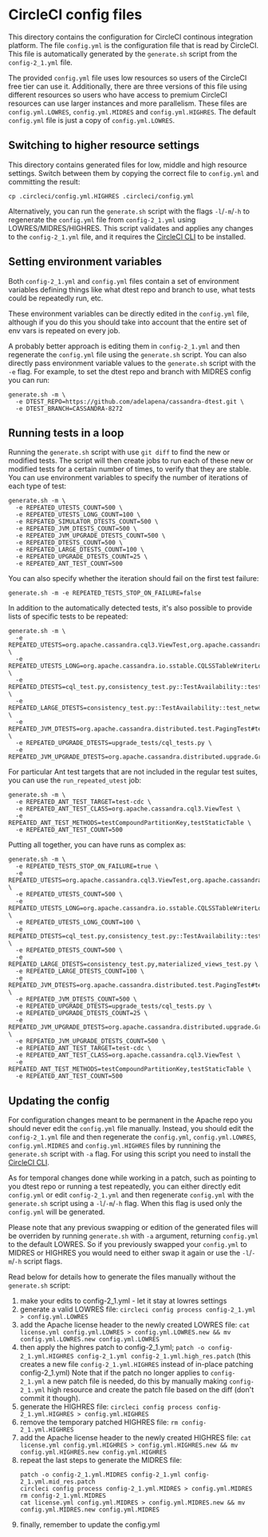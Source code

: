 <!--
#
# Licensed to the Apache Software Foundation (ASF) under one
# or more contributor license agreements.  See the NOTICE file
# distributed with this work for additional information
# regarding copyright ownership.  The ASF licenses this file
# to you under the Apache License, Version 2.0 (the
# "License"); you may not use this file except in compliance
# with the License.  You may obtain a copy of the License at
#
#     http://www.apache.org/licenses/LICENSE-2.0
#
# Unless required by applicable law or agreed to in writing, software
# distributed under the License is distributed on an "AS IS" BASIS,
# WITHOUT WARRANTIES OR CONDITIONS OF ANY KIND, either express or implied.
# See the License for the specific language governing permissions and
# limitations under the License.
#
-->

# CircleCI config files

This directory contains the configuration for CircleCI continous integration platform.
The file `config.yml` is the configuration file that is read by CircleCI. This file is
automatically generated by the `generate.sh` script from the `config-2_1.yml` file.

The provided `config.yml` file uses low resources so users of the CircleCI free tier can
use it. Additionally, there are three versions of this file using different resources so
users who have access to premium CircleCI resources can use larger instances and more
parallelism. These files are `config.yml.LOWRES`, `config.yml.MIDRES` and `config.yml.HIGHRES`.
The default `config.yml` file is just a copy of `config.yml.LOWRES`.

## Switching to higher resource settings
This directory contains generated files for low, middle and high resource settings.
Switch between them by copying the correct file to `config.yml` and committing the result:

`cp .circleci/config.yml.HIGHRES .circleci/config.yml`

Alternatively, you can run the `generate.sh` script with the flags `-l`/`-m`/`-h`
to regenerate the `config.yml` file from `config-2_1.yml` using LOWRES/MIDRES/HIGHRES.
This script validates and applies any changes to the `config-2_1.yml` file, and it
requires the [CircleCI CLI](https://circleci.com/docs/2.0/local-cli/#install) to be
installed.

## Setting environment variables
Both `config-2_1.yml` and `config.yml` files contain a set of environment variables
defining things like what dtest repo and branch to use, what tests could be repeatedly
run, etc.

These environment variables can be directly edited in the `config.yml` file, although if
you do this you should take into account that the entire set of env vars is repeated on
every job. 

A probably better approach is editing them in `config-2_1.yml` and then regenerate the
`config.yml` file using the `generate.sh` script. You can also directly pass environment
variable values to the `generate.sh` script with the `-e` flag. For example, to set the
dtest repo and branch with MIDRES config you can run:

```
generate.sh -m \
  -e DTEST_REPO=https://github.com/adelapena/cassandra-dtest.git \
  -e DTEST_BRANCH=CASSANDRA-8272

```

## Running tests in a loop
Running the `generate.sh` script with use `git diff` to find the new or modified tests.
The script will then create jobs to run each of these new or modified tests for a certain
number of times, to verify that they are stable. You can use environment variables to 
specify the number of iterations of each type of test:
```
generate.sh -m \
  -e REPEATED_UTESTS_COUNT=500 \
  -e REPEATED_UTESTS_LONG_COUNT=100 \
  -e REPEATED_SIMULATOR_DTESTS_COUNT=500 \
  -e REPEATED_JVM_DTESTS_COUNT=500 \
  -e REPEATED_JVM_UPGRADE_DTESTS_COUNT=500 \
  -e REPEATED_DTESTS_COUNT=500 \
  -e REPEATED_LARGE_DTESTS_COUNT=100 \
  -e REPEATED_UPGRADE_DTESTS_COUNT=25 \
  -e REPEATED_ANT_TEST_COUNT=500
```
You can also specify whether the iteration should fail on the first test failure:
```
generate.sh -m -e REPEATED_TESTS_STOP_ON_FAILURE=false
```
In addition to the automatically detected tests, it's also possible to provide lists of
specific tests to be repeated:
```
generate.sh -m \
  -e REPEATED_UTESTS=org.apache.cassandra.cql3.ViewTest,org.apache.cassandra.db.CellTest \
  -e REPEATED_UTESTS_LONG=org.apache.cassandra.io.sstable.CQLSSTableWriterLongTest#testWideRow \
  -e REPEATED_DTESTS=cql_test.py,consistency_test.py::TestAvailability::test_simple_strategy \
  -e REPEATED_LARGE_DTESTS=consistency_test.py::TestAvailability::test_network_topology_strategy \
  -e REPEATED_JVM_DTESTS=org.apache.cassandra.distributed.test.PagingTest#testPaging \
  -e REPEATED_UPGRADE_DTESTS=upgrade_tests/cql_tests.py \
  -e REPEATED_JVM_UPGRADE_DTESTS=org.apache.cassandra.distributed.upgrade.GroupByTest
```
For particular Ant test targets that are not included in the regular test suites, you can
use the `run_repeated_utest` job:
```
generate.sh -m \
  -e REPEATED_ANT_TEST_TARGET=test-cdc \
  -e REPEATED_ANT_TEST_CLASS=org.apache.cassandra.cql3.ViewTest \
  -e REPEATED_ANT_TEST_METHODS=testCompoundPartitionKey,testStaticTable \
  -e REPEATED_ANT_TEST_COUNT=500
```
Putting all together, you can have runs as complex as:
```
generate.sh -m \
  -e REPEATED_TESTS_STOP_ON_FAILURE=true \
  -e REPEATED_UTESTS=org.apache.cassandra.cql3.ViewTest,org.apache.cassandra.db.CellTest \
  -e REPEATED_UTESTS_COUNT=500 \
  -e REPEATED_UTESTS_LONG=org.apache.cassandra.io.sstable.CQLSSTableWriterLongTest#testWideRow \
  -e REPEATED_UTESTS_LONG_COUNT=100 \
  -e REPEATED_DTESTS=cql_test.py,consistency_test.py::TestAvailability::test_simple_strategy \
  -e REPEATED_DTESTS_COUNT=500 \
  -e REPEATED_LARGE_DTESTS=consistency_test.py,materialized_views_test.py \
  -e REPEATED_LARGE_DTESTS_COUNT=100 \
  -e REPEATED_JVM_DTESTS=org.apache.cassandra.distributed.test.PagingTest#testPaging \
  -e REPEATED_JVM_DTESTS_COUNT=500 \
  -e REPEATED_UPGRADE_DTESTS=upgrade_tests/cql_tests.py \
  -e REPEATED_UPGRADE_DTESTS_COUNT=25 \
  -e REPEATED_JVM_UPGRADE_DTESTS=org.apache.cassandra.distributed.upgrade.GroupByTest \
  -e REPEATED_JVM_UPGRADE_DTESTS_COUNT=500 \
  -e REPEATED_ANT_TEST_TARGET=test-cdc \
  -e REPEATED_ANT_TEST_CLASS=org.apache.cassandra.cql3.ViewTest \
  -e REPEATED_ANT_TEST_METHODS=testCompoundPartitionKey,testStaticTable \
  -e REPEATED_ANT_TEST_COUNT=500
```

## Updating the config
For configuration changes meant to be permanent in the Apache repo you should never edit
the `config.yml` file manually. Instead, you should edit the `config-2_1.yml` file and then
regenerate the `config.yml`, `config.yml.LOWRES`, `config.yml.MIDRES` and `config.yml.HIGHRES`
files by runnining the `generate.sh` script with `-a` flag. For using this script you
need to install the [CircleCI CLI](https://circleci.com/docs/2.0/local-cli/#install).

As for temporal changes done while working in a patch, such as pointing to you dtest repo or
running a test repeatedly, you can either directly edit `config.yml` or edit `config-2_1.yml`
and then regenerate `config.yml` with the `generate.sh` script using a `-l`/`-m`/`-h` flag.
When this flag is used only the `config.yml` will be generated.

Please note that any previous swapping or edition of the generated files will be overriden
by running `generate.sh` with `-a` argument, returning `config.yml` to the default LOWRES. So if
you previously swapped your `config.yml` to MIDRES or HIGHRES you would need to either swap it
again or use the `-l`/`-m`/`-h` script flags.

Read below for details how to generate the files manually without the `generate.sh` script:

1. make your edits to config-2_1.yml - let it stay at lowres settings
2. generate a valid LOWRES file:
   `circleci config process config-2_1.yml > config.yml.LOWRES`
3. add the Apache license header to the newly created LOWRES file:
   `cat license.yml config.yml.LOWRES > config.yml.LOWRES.new && mv config.yml.LOWRES.new config.yml.LOWRES`
4. then apply the highres patch to config-2_1.yml;
   `patch -o config-2_1.yml.HIGHRES config-2_1.yml config-2_1.yml.high_res.patch`
   (this creates a new file `config-2_1.yml.HIGHRES` instead of in-place patching
   config-2_1.yml)
   Note that if the patch no longer applies to `config-2_1.yml` a new patch file
   is needed, do this by manually making `config-2_1.yml` high resource and create
   the patch file based on the diff (don't commit it though).
5. generate the HIGHRES file:
   `circleci config process config-2_1.yml.HIGHRES > config.yml.HIGHRES`
6. remove the temporary patched HIGHRES file: `rm config-2_1.yml.HIGHRES`
7. add the Apache license header to the newly created HIGHRES file:
   `cat license.yml config.yml.HIGHRES > config.yml.HIGHRES.new && mv config.yml.HIGHRES.new config.yml.HIGHRES`
8. repeat the last steps to generate the MIDRES file:
   ```
   patch -o config-2_1.yml.MIDRES config-2_1.yml config-2_1.yml.mid_res.patch
   circleci config process config-2_1.yml.MIDRES > config.yml.MIDRES
   rm config-2_1.yml.MIDRES
   cat license.yml config.yml.MIDRES > config.yml.MIDRES.new && mv config.yml.MIDRES.new config.yml.MIDRES
   ```
9. finally, remember to update the config.yml
